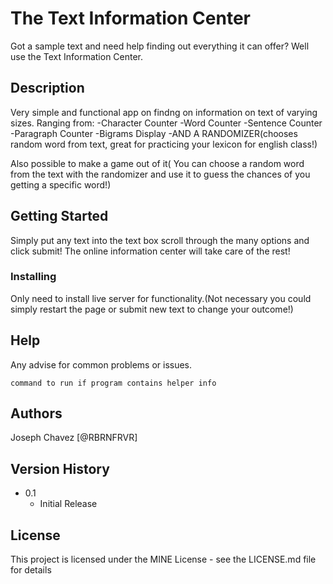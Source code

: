 # The Text Information Center

Got a sample text and need help finding out everything it can offer? Well use the Text Information Center.
## Description

Very simple and functional app on findng on information on text of varying sizes.
Ranging from:
-Character Counter
-Word Counter
-Sentence Counter
-Paragraph Counter
-Bigrams Display
-AND A RANDOMIZER(chooses random word from text, great for practicing your lexicon for english class!)

Also possible to make a game out of it( You can choose a random word from the text with the randomizer and use it to guess the chances of you getting a specific word!)

## Getting Started
Simply put any text into the text box scroll through the many options and click submit! The online information center will take care of the rest!

### Installing

Only need to install live server for functionality.(Not necessary you could simply restart the page or submit new text to change your outcome!)


## Help

Any advise for common problems or issues.
```
command to run if program contains helper info
```

## Authors

  Joseph Chavez
  [@RBRNFRVR]
  
## Version History

* 0.1
    * Initial Release

## License

This project is licensed under the MINE License - see the LICENSE.md file for details
